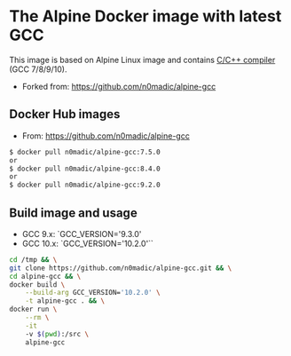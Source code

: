 # The Alpine Docker image with latest GCC

This image is based on Alpine Linux image and contains [C/C++ compiler](https://gcc.gnu.org/) (GCC 7/8/9/10).

- Forked from: https://github.com/n0madic/alpine-gcc

## Docker Hub images

- From: https://github.com/n0madic/alpine-gcc

```bash
$ docker pull n0madic/alpine-gcc:7.5.0
or
$ docker pull n0madic/alpine-gcc:8.4.0
or
$ docker pull n0madic/alpine-gcc:9.2.0
```

## Build image and usage

- GCC 9.x: `GCC_VERSION='9.3.0'
- GCC 10.x: `GCC_VERSION='10.2.0'``

```bash
cd /tmp && \
git clone https://github.com/n0madic/alpine-gcc.git && \
cd alpine-gcc && \
docker build \
    --build-arg GCC_VERSION='10.2.0' \
    -t alpine-gcc . && \
docker run \
    --rm \
    -it 
    -v $(pwd):/src \
    alpine-gcc
```

